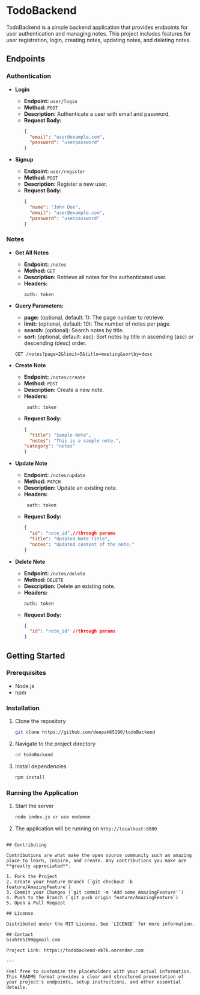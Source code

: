 

# TodoBackend

TodoBackend is a simple backend application that provides endpoints for user authentication and managing notes. This project includes features for user registration, login, creating notes, updating notes, and deleting notes.

## Endpoints

### Authentication

- **Login**
  - **Endpoint:** `user/login`
  - **Method:** `POST`
  - **Description:** Authenticate a user with email and password.
  - **Request Body:**
    ```json
    {
      "email": "user@example.com",
      "password": "userpassword"
    }
    ```

- **Signup**
  - **Endpoint:** `user/register`
  - **Method:** `POST`
  - **Description:** Register a new user.
  - **Request Body:**
    ```json
    {
      "name": "John Doe",
      "email": "user@example.com",
      "password": "userpassword"
    }
    ```

### Notes

- **Get All Notes**
  - **Endpoint:** `/notes`
  - **Method:** `GET`
  - **Description:** Retrieve all notes for the authenticated user.
  - **Headers:**
    ```
    auth: token
    ```
- **Query Parameters:**
    - **page:** (optional, default: 1): The page number to retrieve.
    - **limit:** (optional, default: 10): The number of notes per page.
    - **search:** (optional): Search notes by title.
    - **sort:** (optional, default: asc): Sort notes by title in ascending (asc) or descending (desc) order.
  
  ```GET /notes?page=2&limit=5&title=meeting&sortby=desc```

- **Create Note**
  - **Endpoint:** `/notes/create`
  - **Method:** `POST`
  - **Description:** Create a new note.
  - **Headers:**
    ```
     auth: token
    ```
  - **Request Body:**
    ```json
    {
      "title": "Sample Note",
      "notes": "This is a sample note.",
    "category": "notes"
    }
    ```

- **Update Note**
  - **Endpoint:** `/notes/update`
  - **Method:** `PATCH`
  - **Description:** Update an existing note.
  - **Headers:**
    ```
     auth: token
    ```
  - **Request Body:**
    ```json
    {
      "id": "note_id",//through params
      "title": "Updated Note Title",
      "notes": "Updated content of the note."
    }
    ```

- **Delete Note**
  - **Endpoint:** `/notes/delete`
  - **Method:** `DELETE`
  - **Description:** Delete an existing note.
  - **Headers:**
    ```
    auth: token
    ```
  - **Request Body:**
    ```json
    {
      "id": "note_id" //through params
    }
    ```

## Getting Started

### Prerequisites

- Node.js
- npm

### Installation

1. Clone the repository
   ```sh
   git clone https://github.com/deepak65190/todoBackend
   ```
2. Navigate to the project directory
   ```sh
   cd todoBackend
   ```
3. Install dependencies
   ```sh
   npm install
   ```

### Running the Application

1. Start the server
   ```sh
   node index.js or use nodemon
   ```
2. The application will be running on `http://localhost:8080`


```

## Contributing

Contributions are what make the open source community such an amazing place to learn, inspire, and create. Any contributions you make are **greatly appreciated**.

1. Fork the Project
2. Create your Feature Branch (`git checkout -b feature/AmazingFeature`)
3. Commit your Changes (`git commit -m 'Add some AmazingFeature'`)
4. Push to the Branch (`git push origin feature/AmazingFeature`)
5. Open a Pull Request

## License

Distributed under the MIT License. See `LICENSE` for more information.

## Contact
bisht65190@gmail.com

Project Link: https://todobackend-eb7k.onrender.com

---

Feel free to customize the placeholders with your actual information. This README format provides a clear and structured presentation of your project's endpoints, setup instructions, and other essential details.

